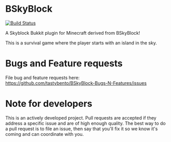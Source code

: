 BSkyBlock
==========
[![Build Status](https://travis-ci.org/tastybento/bskyblock.svg?branch=master)](https://travis-ci.org/tastybento/bskyblock)

A Skyblock Bukkit plugin for Minecraft derived from BSkyBlock!

This is a survival game where the player starts with an island in the sky.

Bugs and Feature requests
=========================
File bug and feature requests here: https://github.com/tastybento/BSkyBlock-Bugs-N-Features/issues


Note for developers
===================
This is an actively developed project. Pull requests are accepted if they address a specific issue and are of high enough quality. The best way to do a pull request is to file an issue, then say that you'll fix it so we know it's coming and can coordinate with you.
